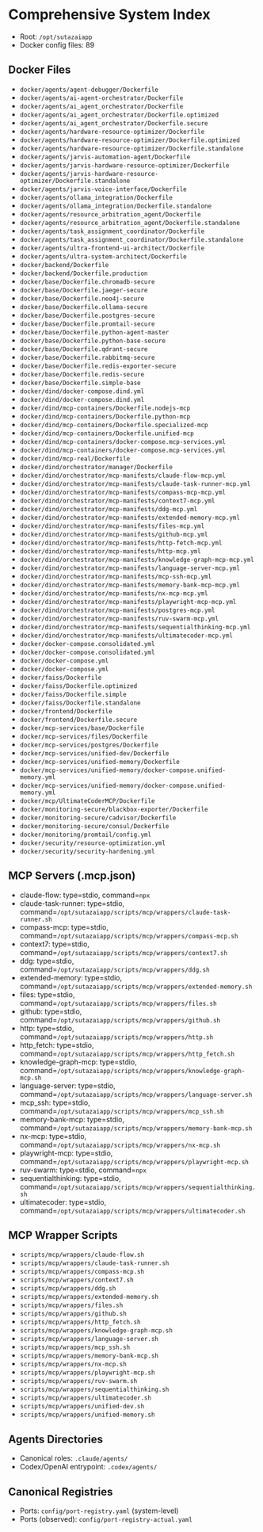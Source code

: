 # Comprehensive System Index

- Root: `/opt/sutazaiapp`
- Docker config files: 89

## Docker Files
- `docker/agents/agent-debugger/Dockerfile`
- `docker/agents/ai-agent-orchestrator/Dockerfile`
- `docker/agents/ai_agent_orchestrator/Dockerfile`
- `docker/agents/ai_agent_orchestrator/Dockerfile.optimized`
- `docker/agents/ai_agent_orchestrator/Dockerfile.secure`
- `docker/agents/hardware-resource-optimizer/Dockerfile`
- `docker/agents/hardware-resource-optimizer/Dockerfile.optimized`
- `docker/agents/hardware-resource-optimizer/Dockerfile.standalone`
- `docker/agents/jarvis-automation-agent/Dockerfile`
- `docker/agents/jarvis-hardware-resource-optimizer/Dockerfile`
- `docker/agents/jarvis-hardware-resource-optimizer/Dockerfile.standalone`
- `docker/agents/jarvis-voice-interface/Dockerfile`
- `docker/agents/ollama_integration/Dockerfile`
- `docker/agents/ollama_integration/Dockerfile.standalone`
- `docker/agents/resource_arbitration_agent/Dockerfile`
- `docker/agents/resource_arbitration_agent/Dockerfile.standalone`
- `docker/agents/task_assignment_coordinator/Dockerfile`
- `docker/agents/task_assignment_coordinator/Dockerfile.standalone`
- `docker/agents/ultra-frontend-ui-architect/Dockerfile`
- `docker/agents/ultra-system-architect/Dockerfile`
- `docker/backend/Dockerfile`
- `docker/backend/Dockerfile.production`
- `docker/base/Dockerfile.chromadb-secure`
- `docker/base/Dockerfile.jaeger-secure`
- `docker/base/Dockerfile.neo4j-secure`
- `docker/base/Dockerfile.ollama-secure`
- `docker/base/Dockerfile.postgres-secure`
- `docker/base/Dockerfile.promtail-secure`
- `docker/base/Dockerfile.python-agent-master`
- `docker/base/Dockerfile.python-base-secure`
- `docker/base/Dockerfile.qdrant-secure`
- `docker/base/Dockerfile.rabbitmq-secure`
- `docker/base/Dockerfile.redis-exporter-secure`
- `docker/base/Dockerfile.redis-secure`
- `docker/base/Dockerfile.simple-base`
- `docker/dind/docker-compose.dind.yml`
- `docker/dind/docker-compose.dind.yml`
- `docker/dind/mcp-containers/Dockerfile.nodejs-mcp`
- `docker/dind/mcp-containers/Dockerfile.python-mcp`
- `docker/dind/mcp-containers/Dockerfile.specialized-mcp`
- `docker/dind/mcp-containers/Dockerfile.unified-mcp`
- `docker/dind/mcp-containers/docker-compose.mcp-services.yml`
- `docker/dind/mcp-containers/docker-compose.mcp-services.yml`
- `docker/dind/mcp-real/Dockerfile`
- `docker/dind/orchestrator/manager/Dockerfile`
- `docker/dind/orchestrator/mcp-manifests/claude-flow-mcp.yml`
- `docker/dind/orchestrator/mcp-manifests/claude-task-runner-mcp.yml`
- `docker/dind/orchestrator/mcp-manifests/compass-mcp-mcp.yml`
- `docker/dind/orchestrator/mcp-manifests/context7-mcp.yml`
- `docker/dind/orchestrator/mcp-manifests/ddg-mcp.yml`
- `docker/dind/orchestrator/mcp-manifests/extended-memory-mcp.yml`
- `docker/dind/orchestrator/mcp-manifests/files-mcp.yml`
- `docker/dind/orchestrator/mcp-manifests/github-mcp.yml`
- `docker/dind/orchestrator/mcp-manifests/http-fetch-mcp.yml`
- `docker/dind/orchestrator/mcp-manifests/http-mcp.yml`
- `docker/dind/orchestrator/mcp-manifests/knowledge-graph-mcp-mcp.yml`
- `docker/dind/orchestrator/mcp-manifests/language-server-mcp.yml`
- `docker/dind/orchestrator/mcp-manifests/mcp-ssh-mcp.yml`
- `docker/dind/orchestrator/mcp-manifests/memory-bank-mcp-mcp.yml`
- `docker/dind/orchestrator/mcp-manifests/nx-mcp-mcp.yml`
- `docker/dind/orchestrator/mcp-manifests/playwright-mcp-mcp.yml`
- `docker/dind/orchestrator/mcp-manifests/postgres-mcp.yml`
- `docker/dind/orchestrator/mcp-manifests/ruv-swarm-mcp.yml`
- `docker/dind/orchestrator/mcp-manifests/sequentialthinking-mcp.yml`
- `docker/dind/orchestrator/mcp-manifests/ultimatecoder-mcp.yml`
- `docker/docker-compose.consolidated.yml`
- `docker/docker-compose.consolidated.yml`
- `docker/docker-compose.yml`
- `docker/docker-compose.yml`
- `docker/faiss/Dockerfile`
- `docker/faiss/Dockerfile.optimized`
- `docker/faiss/Dockerfile.simple`
- `docker/faiss/Dockerfile.standalone`
- `docker/frontend/Dockerfile`
- `docker/frontend/Dockerfile.secure`
- `docker/mcp-services/base/Dockerfile`
- `docker/mcp-services/files/Dockerfile`
- `docker/mcp-services/postgres/Dockerfile`
- `docker/mcp-services/unified-dev/Dockerfile`
- `docker/mcp-services/unified-memory/Dockerfile`
- `docker/mcp-services/unified-memory/docker-compose.unified-memory.yml`
- `docker/mcp-services/unified-memory/docker-compose.unified-memory.yml`
- `docker/mcp/UltimateCoderMCP/Dockerfile`
- `docker/monitoring-secure/blackbox-exporter/Dockerfile`
- `docker/monitoring-secure/cadvisor/Dockerfile`
- `docker/monitoring-secure/consul/Dockerfile`
- `docker/monitoring/promtail/config.yml`
- `docker/security/resource-optimization.yml`
- `docker/security/security-hardening.yml`

## MCP Servers (.mcp.json)
- claude-flow: type=stdio, command=`npx`
- claude-task-runner: type=stdio, command=`/opt/sutazaiapp/scripts/mcp/wrappers/claude-task-runner.sh`
- compass-mcp: type=stdio, command=`/opt/sutazaiapp/scripts/mcp/wrappers/compass-mcp.sh`
- context7: type=stdio, command=`/opt/sutazaiapp/scripts/mcp/wrappers/context7.sh`
- ddg: type=stdio, command=`/opt/sutazaiapp/scripts/mcp/wrappers/ddg.sh`
- extended-memory: type=stdio, command=`/opt/sutazaiapp/scripts/mcp/wrappers/extended-memory.sh`
- files: type=stdio, command=`/opt/sutazaiapp/scripts/mcp/wrappers/files.sh`
- github: type=stdio, command=`/opt/sutazaiapp/scripts/mcp/wrappers/github.sh`
- http: type=stdio, command=`/opt/sutazaiapp/scripts/mcp/wrappers/http.sh`
- http_fetch: type=stdio, command=`/opt/sutazaiapp/scripts/mcp/wrappers/http_fetch.sh`
- knowledge-graph-mcp: type=stdio, command=`/opt/sutazaiapp/scripts/mcp/wrappers/knowledge-graph-mcp.sh`
- language-server: type=stdio, command=`/opt/sutazaiapp/scripts/mcp/wrappers/language-server.sh`
- mcp_ssh: type=stdio, command=`/opt/sutazaiapp/scripts/mcp/wrappers/mcp_ssh.sh`
- memory-bank-mcp: type=stdio, command=`/opt/sutazaiapp/scripts/mcp/wrappers/memory-bank-mcp.sh`
- nx-mcp: type=stdio, command=`/opt/sutazaiapp/scripts/mcp/wrappers/nx-mcp.sh`
- playwright-mcp: type=stdio, command=`/opt/sutazaiapp/scripts/mcp/wrappers/playwright-mcp.sh`
- ruv-swarm: type=stdio, command=`npx`
- sequentialthinking: type=stdio, command=`/opt/sutazaiapp/scripts/mcp/wrappers/sequentialthinking.sh`
- ultimatecoder: type=stdio, command=`/opt/sutazaiapp/scripts/mcp/wrappers/ultimatecoder.sh`

## MCP Wrapper Scripts
- `scripts/mcp/wrappers/claude-flow.sh`
- `scripts/mcp/wrappers/claude-task-runner.sh`
- `scripts/mcp/wrappers/compass-mcp.sh`
- `scripts/mcp/wrappers/context7.sh`
- `scripts/mcp/wrappers/ddg.sh`
- `scripts/mcp/wrappers/extended-memory.sh`
- `scripts/mcp/wrappers/files.sh`
- `scripts/mcp/wrappers/github.sh`
- `scripts/mcp/wrappers/http_fetch.sh`
- `scripts/mcp/wrappers/knowledge-graph-mcp.sh`
- `scripts/mcp/wrappers/language-server.sh`
- `scripts/mcp/wrappers/mcp_ssh.sh`
- `scripts/mcp/wrappers/memory-bank-mcp.sh`
- `scripts/mcp/wrappers/nx-mcp.sh`
- `scripts/mcp/wrappers/playwright-mcp.sh`
- `scripts/mcp/wrappers/ruv-swarm.sh`
- `scripts/mcp/wrappers/sequentialthinking.sh`
- `scripts/mcp/wrappers/ultimatecoder.sh`
- `scripts/mcp/wrappers/unified-dev.sh`
- `scripts/mcp/wrappers/unified-memory.sh`

## Agents Directories
- Canonical roles: `.claude/agents/`
- Codex/OpenAI entrypoint: `.codex/agents/`

## Canonical Registries
- Ports: `config/port-registry.yaml` (system-level)
- Ports (observed): `config/port-registry-actual.yaml`
